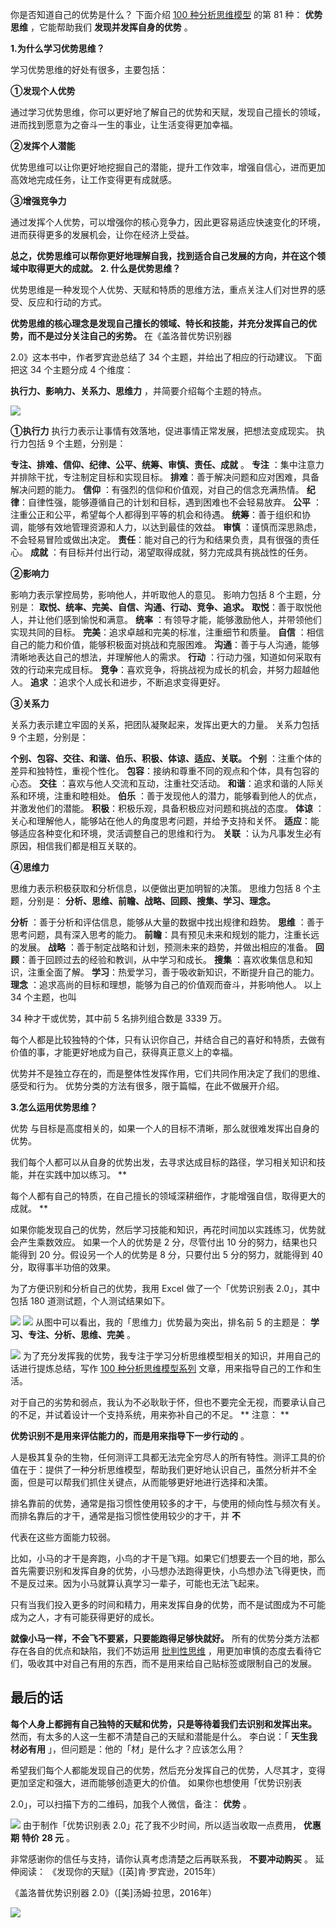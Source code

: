 你是否知道自己的优势是什么？  下面介绍 [100 种分析思维模型](https://mp.weixin.qq.com/mp/appmsgalbum?__biz=MzA4ODE2OTIxMw==&action=getalbum&album_id=1701638273011351554#wechat_redirect) 的第 81 种： **优势思维** ，它能帮助我们 **发现并发挥自身的优势** 。

**1.为什么学习优势思维？**

学习优势思维的好处有很多，主要包括： 

**①发现个人优势**

通过学习优势思维，你可以更好地了解自己的优势和天赋，发现自己擅长的领域，进而找到愿意为之奋斗一生的事业，让生活变得更加幸福。 

**②发挥个人潜能**

优势思维可以让你更好地挖掘自己的潜能，提升工作效率，增强自信心，进而更加高效地完成任务，让工作变得更有成就感。 

**③增强竞争力**

通过发挥个人优势，可以增强你的核心竞争力，因此更容易适应快速变化的环境，进而获得更多的发展机会，让你在经济上受益。

**总之，优势思维可以帮你更好地理解自我，找到适合自己发展的方向，并在这个领域中取得更大的成就。** **2. 什么是优势思维？**

优势思维是一种发现个人优势、天赋和特质的思维方法，重点关注人们对世界的感受、反应和行动的方式。

**优势思维的核心理念是发现自己擅长的领域、特长和技能，并充分发挥自己的优势，而不是过分关注自己的劣势。** 在《盖洛普优势识别器

2.0》这本书中，作者罗宾逊总结了 34 个主题，并给出了相应的行动建议。  下面把这 34 个主题分成 4 个维度：

**执行力、影响力、关系力、思维力** ，并简要介绍每个主题的特点。

![](https://mmbiz.qpic.cn/mmbiz_png/giaycic3UNwo15zVVa0wX0IGxqStAMALJVQUE90oH2qQ2DG34PeCEdB4MT6zkra3OxY6pG1l5FPj2rzXG1JxZy4g/640?wx_fmt=png&from=appmsg) 

**①执行力** 执行力表示让事情有效落地，促进事情正常发展，把想法变成现实。  执行力包括 9 个主题，分别是：

**专注、排难、信仰、纪律、公平、统筹、审慎、责任、成就** 。  **专注** ：集中注意力并排除干扰，专注制定目标和实现目标。  **排难**：善于解决问题和应对困难，具备解决问题的能力。  **信仰** ：有强烈的信仰和价值观，对自己的信念充满热情。  **纪律**：自律性强，能够遵循自己的计划和目标，遇到困难也不会轻易放弃。  **公平** ：注重公正和公平，希望每个人都得到平等的机会和待遇。  **统筹**：善于组织和协调，能够有效地管理资源和人力，以达到最佳的效益。  **审慎** ：谨慎而深思熟虑，不会轻易冒险或做出决定。  **责任**：能对自己的行为和结果负责，具有很强的责任心。  **成就** ：有目标并付出行动，渴望取得成就，努力完成具有挑战性的任务。 

**②影响力**

影响力表示掌控局势，影响他人，并听取他人的意见。  影响力包括 8 个主题，分别是： **取悦、统率、完美、自信、沟通、行动、竞争、追求。** **取悦**：善于取悦他人，并让他们感到愉悦和满意。  **统率** ：有领导才能，能够激励他人，并带领他们实现共同的目标。  **完美**：追求卓越和完美的标准，注重细节和质量。  **自信** ：相信自己的能力和价值，能够积极面对挑战和克服困难。  **沟通**：善于与人沟通，能够清晰地表达自己的想法，并理解他人的需求。  **行动** ：行动力强，知道如何采取有效的行动来完成目标。  **竞争**：喜欢竞争，将挑战视为成长的机会，并努力超越他人。  **追求** ：追求个人成长和进步，不断追求变得更好。 

**③关系力**

关系力表示建立牢固的关系，把团队凝聚起来，发挥出更大的力量。  关系力包括 9 个主题，分别是：

**个别、包容、交往、和谐、伯乐、积极、体谅、适应、关联。** **个别** ：注重个体的差异和独特性，重视个性化。  **包容**：接纳和尊重不同的观点和个体，具有包容的心态。  **交往** ：喜欢与他人交流和互动，注重社交活动。  **和谐**：追求和谐的人际关系和环境，注重和睦相处。  **伯乐** ：善于发现他人的潜力，能够看到他人的优点，并激发他们的潜能。  **积极**：积极乐观，具备积极应对问题和挑战的态度。  **体谅** ：关心和理解他人，能够站在他人的角度思考问题，并给予支持和关怀。  **适应**：能够适应各种变化和环境，灵活调整自己的思维和行为。  **关联** ：认为凡事发生必有原因，相信我们都是相互关联的。 

**④思维力**

思维力表示积极获取和分析信息，以便做出更加明智的决策。  思维力包括 8 个主题，分别是： **分析、思维、前瞻、战略、回顾、搜集、学习、理念。**

**分析** ：善于分析和评估信息，能够从大量的数据中找出规律和趋势。  **思维** ：善于思考问题，具有深入思考的能力。  **前瞻**：具有预见未来和规划的能力，注重长远的发展。  **战略** ：善于制定战略和计划，预测未来的趋势，并做出相应的准备。  **回顾**：善于回顾过去的经验和教训，从中学习和成长。  **搜集** ：喜欢收集信息和知识，注重全面了解。  **学习**：热爱学习，善于吸收新知识，不断提升自己的能力。  **理念** ：追求高尚的目标和理想，能够为自己的价值观而奋斗，并影响他人。  以上 34 个主题，也叫

34 种才干或优势，其中前 5 名排列组合数是 3339 万。

每个人都是比较独特的个体，只有认识你自己，并结合自己的喜好和特质，去做有价值的事，才能更好地成为自己，获得真正意义上的幸福。

优势并不是独立存在的，而是整体性发挥作用，它们共同作用决定了我们的思维、感受和行为。  优势分类的方法有很多，限于篇幅，在此不做展开介绍。

**3.怎么运用优势思维？**

 优势  与目标是高度相关的，如果一个人的目标不清晰，那么就很难发挥出自身的优势。

我们每个人都可以从自身的优势出发，去寻求达成目标的路径，学习相关知识和技能，并在实践中加以练习。  **

每个人都有自己的特质，在自己擅长的领域深耕细作，才能增强自信，取得更大的成就。  **

如果你能发现自己的优势，然后学习技能和知识，再花时间加以实践练习，优势就会产生乘数效应。  如果一个人的优势是 2 分，尽管付出 10 分的努力，结果也只能得到 20 分。假设另一个人的优势是 8 分，只要付出 5 分的努力，就能得到 40 分，取得事半功倍的效果。

为了方便识别和分析自己的优势，我用 Excel 做了一个「优势识别表 2.0」，其中包括 180 道测试题，个人测试结果如下。

![](https://mmbiz.qpic.cn/mmbiz_png/giaycic3UNwo15zVVa0wX0IGxqStAMALJVmxof9341ZUK9JUB5QPgr9wVAboXl8vJTJxcoCawkfht9mdySnNqSFw/640?wx_fmt=png&from=appmsg) ![](https://mmbiz.qpic.cn/mmbiz_png/giaycic3UNwo15zVVa0wX0IGxqStAMALJVkwrC7ua7hAMxZRGP7fjKpYsCOnBm2wR7b7HkoPBciczCibYg6f6AKc2g/640?wx_fmt=png&from=appmsg) 从图中可以看出，我的「思维力」优势最为突出，排名前 5 的主题是： **学习、专注、分析、思维、完美** 。

![](https://mmbiz.qpic.cn/mmbiz_png/giaycic3UNwo15zVVa0wX0IGxqStAMALJVC30q2rvfrWsnic8bI3k5OvKQqvggLtrWOhlpPOX4Gn7LtibyEazwdz6A/640?wx_fmt=png&from=appmsg) 为了充分发挥我的优势，我专注于学习分析思维模型相关的知识，并用自己的话进行提炼总结，写作 [100 种分析思维模型系列](https://mp.weixin.qq.com/mp/appmsgalbum?__biz=MzA4ODE2OTIxMw==&action=getalbum&album_id=1701638273011351554#wechat_redirect) 文章，用来指导自己的工作和生活。

对于自己的劣势和弱点，我认为不必耿耿于怀，但也不要完全无视，而要承认自己的不足，并试着设计一个支持系统，用来弥补自己的不足。  ** 注意：  **

**优势识别不是用来评估能力的，而是用来指导下一步行动的** 。

人是极其复杂的生物，任何测评工具都无法完全穷尽人的所有特性。测评工具的价值在于：提供了一种分析思维模型，帮助我们更好地认识自己，虽然分析并不全面，但是可以帮我们抓住关键点，从而能够更好地进行选择和决策。

排名靠前的优势，通常是指习惯性使用较多的才干，与使用的倾向性与频次有关。  而排名靠后的才干，通常是指习惯性使用较少的才干，并 **不**

代表在这些方面能力较弱。

比如，小马的才干是奔跑，小鸟的才干是飞翔。如果它们想要去一个目的地，那么首先需要识别和发挥自身的优势，小马想办法跑得更快，小鸟想办法飞得更快，而不是反过来。因为小马就算认真学习一辈子，可能也无法飞起来。

只有当我们投入更多的时间和精力，用来发挥自身的优势，而不是试图成为不可能成为之人，才有可能获得更好的成长。

**就像小马一样，不会飞不要紧，只要能跑得足够快就好。** 所有的优势分类方法都存在各自的优点和缺陷，我们不妨运用 [批判性思维](http://mp.weixin.qq.com/s?__biz=MzA4ODE2OTIxMw==&mid=2653481563&idx=1&sn=0b5fbbf66ec45cae08d2e4229119a2e7&chksm=8bf205c9bc858cdfe45cc0500b0a1952721cf2a966fb49aa6a0673e5ab83c446dfe3c1d25aa7&scene=21#wechat_redirect) ，用更加审慎的态度去看待它们，吸收其中对自己有用的东西，而不是用来给自己贴标签或限制自己的发展。  

## **最后的话**

**每个人身上都拥有自己独特的天赋和优势，只是等待着我们去识别和发挥出来。** 然而，有太多的人这一生都不清楚自己的天赋和潜能是什么。  李白说：「 **天生我材必有用** 」，但问题是：他的「材」是什么才？应该怎么用？

希望我们每个人都能发现自己的优势，然后充分发挥自己的优势，人尽其才，变得更加坚定和强大，进而能够创造更大的价值。  如果你也想使用「优势识别表

2.0」，可以扫描下方的二维码，加我个人微信，备注： **优势** 。

![](https://mmbiz.qpic.cn/mmbiz_png/giaycic3UNwo15zVVa0wX0IGxqStAMALJVpybeDDuMEGYWHcAIYnLOicEw91tEIJiblia4yK88kao9uSx6OBYe3foFA/640?wx_fmt=png&from=appmsg) 由于制作「优势识别表 2.0」花了我不少时间，所以适当收取一点费用， **优惠期** **特价** **28 元** 。

非常感谢你的信任与支持，请你认真考虑清楚之后再联系我， **不要冲动购买** 。  延伸阅读：  《发现你的天赋》（[英]肯·罗宾逊，2015年）

《盖洛普优势识别器 2.0》（[美]汤姆·拉思，2016年）

![](https://visitor-badge.laobi.icu/badge?page_id=sjhfx.linji&left_text=PageViews&right_color=%2300589F)